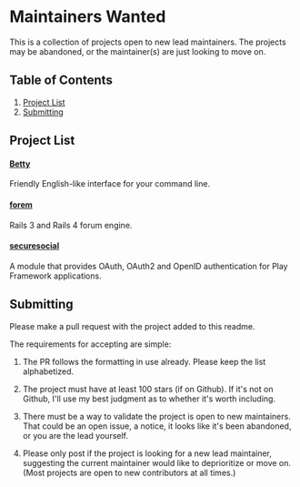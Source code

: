 # Maintainers Wanted

This is a collection of projects open to new lead maintainers. The projects may be abandoned, or the maintainer(s) are just looking to move on.

## Table of Contents
1. [Project List](#project-list)
2. [Submitting](#submitting)

## Project List

#### [Betty](https://github.com/pickhardt/betty)
Friendly English-like interface for your command line.

#### [forem](https://github.com/rubysherpas/forem)
Rails 3 and Rails 4 forum engine.

#### [securesocial](https://github.com/jaliss/securesocial)
A module that provides OAuth, OAuth2 and OpenID authentication for Play Framework applications.

## Submitting

Please make a pull request with the project added to this readme.

The requirements for accepting are simple:

1. The PR follows the formatting in use already. Please keep the list alphabetized.

2. The project must have at least 100 stars (if on Github). If it's not on Github, I'll use my best judgment as to whether it's worth including.

3. There must be a way to validate the project is open to new maintainers. That could be an open issue, a notice, it looks like it's been abandoned, or you are the lead yourself.

4. Please only post if the project is looking for a new lead maintainer, suggesting the current maintainer would like to deprioritize or move on. (Most projects are open to new contributors at all times.)
